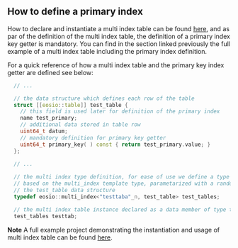 ## How to define a primary index

How to declare and instantiate a multi index table can be found [here](./how-to-instantiate-a-multi-index-table.md), and as par of the definition of the multi index table, the definition of a primary index key getter is mandatory. You can find in the section linked previously the full example of a multi index table including the primary index definition.

For a quick reference of how a multi index table and the primary key index getter are defined see below:

```cpp
  // ...

  // the data structure which defines each row of the table
  struct [[eosio::table]] test_table {
    // this field is used later for definition of the primary index
    name test_primary;
    // additional data stored in table row
    uint64_t datum;
    // mandatory definition for primary key getter
    uint64_t primary_key( ) const { return test_primary.value; }
  };
  
  // ...

  // the multi index type definition, for ease of use we define a type alias `test_tables`, 
  // based on the multi_index template type, parametarized with a random name and 
  // the test_table data structure
  typedef eosio::multi_index<"testtaba"_n, test_table> test_tables;

  // the multi index table instance declared as a data member of type test_tables
  test_tables testtab;
```

__Note__
A full example project demonstrating the instantiation and usage of multi index table can be found [here](https://github.com/EOSIO/eosio.cdt/tree/master/examples/multi_index_example).